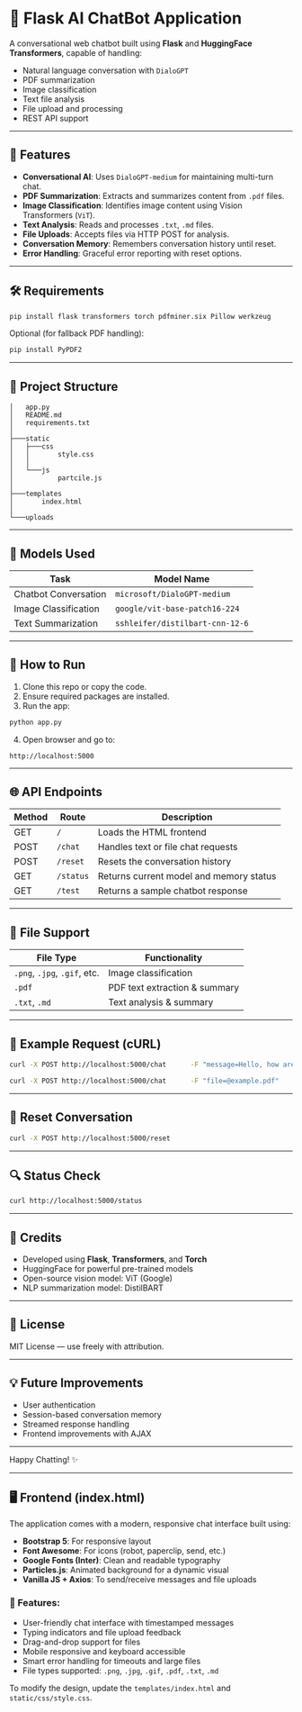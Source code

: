 # 🤖 Flask AI ChatBot Application

A conversational web chatbot built using **Flask** and **HuggingFace Transformers**, capable of handling:

- Natural language conversation with `DialoGPT`
- PDF summarization
- Image classification
- Text file analysis
- File upload and processing
- REST API support

---

## 🚀 Features

- **Conversational AI**: Uses `DialoGPT-medium` for maintaining multi-turn chat.
- **PDF Summarization**: Extracts and summarizes content from `.pdf` files.
- **Image Classification**: Identifies image content using Vision Transformers (`ViT`).
- **Text Analysis**: Reads and processes `.txt`, `.md` files.
- **File Uploads**: Accepts files via HTTP POST for analysis.
- **Conversation Memory**: Remembers conversation history until reset.
- **Error Handling**: Graceful error reporting with reset options.

---

## 🛠️ Requirements

```bash
pip install flask transformers torch pdfminer.six Pillow werkzeug
```

Optional (for fallback PDF handling):
```bash
pip install PyPDF2
```

---

## 📁 Project Structure

```
│   app.py
│   README.md
│   requirements.txt
│
├───static
│   ├───css
│   │       style.css
│   │
│   └───js
│           partcile.js
│
├───templates
│       index.html
│
└───uploads
```

---

## 🧠 Models Used

| Task                    | Model Name                                 |
|-------------------------|---------------------------------------------|
| Chatbot Conversation    | `microsoft/DialoGPT-medium`                |
| Image Classification    | `google/vit-base-patch16-224`              |
| Text Summarization      | `sshleifer/distilbart-cnn-12-6`            |

---

## 🔧 How to Run

1. Clone this repo or copy the code.
2. Ensure required packages are installed.
3. Run the app:

```bash
python app.py
```

4. Open browser and go to:

```
http://localhost:5000
```

---

## 🌐 API Endpoints

| Method | Route       | Description                                 |
|--------|-------------|---------------------------------------------|
| GET    | `/`         | Loads the HTML frontend                     |
| POST   | `/chat`     | Handles text or file chat requests          |
| POST   | `/reset`    | Resets the conversation history             |
| GET    | `/status`   | Returns current model and memory status     |
| GET    | `/test`     | Returns a sample chatbot response           |

---

## 📂 File Support

| File Type | Functionality                  |
|-----------|--------------------------------|
| `.png`, `.jpg`, `.gif`, etc. | Image classification |
| `.pdf`    | PDF text extraction & summary  |
| `.txt`, `.md` | Text analysis & summary       |

---

## 📝 Example Request (cURL)

```bash
curl -X POST http://localhost:5000/chat      -F "message=Hello, how are you?"
```

```bash
curl -X POST http://localhost:5000/chat      -F "file=@example.pdf"
```

---

## 🧼 Reset Conversation

```bash
curl -X POST http://localhost:5000/reset
```

---

## 🔍 Status Check

```bash
curl http://localhost:5000/status
```

---

## 👋 Credits

- Developed using **Flask**, **Transformers**, and **Torch**
- HuggingFace for powerful pre-trained models
- Open-source vision model: ViT (Google)
- NLP summarization model: DistilBART

---

## 📜 License

MIT License — use freely with attribution.

---

## 💡 Future Improvements

- User authentication
- Session-based conversation memory
- Streamed response handling
- Frontend improvements with AJAX

---

Happy Chatting! ✨

---

## 🖥️ Frontend (index.html)

The application comes with a modern, responsive chat interface built using:

- **Bootstrap 5**: For responsive layout
- **Font Awesome**: For icons (robot, paperclip, send, etc.)
- **Google Fonts (Inter)**: Clean and readable typography
- **Particles.js**: Animated background for a dynamic visual
- **Vanilla JS + Axios**: To send/receive messages and file uploads

### 🔑 Features:
- User-friendly chat interface with timestamped messages
- Typing indicators and file upload feedback
- Drag-and-drop support for files
- Mobile responsive and keyboard accessible
- Smart error handling for timeouts and large files
- File types supported: `.png`, `.jpg`, `.gif`, `.pdf`, `.txt`, `.md`

To modify the design, update the `templates/index.html` and `static/css/style.css`.

